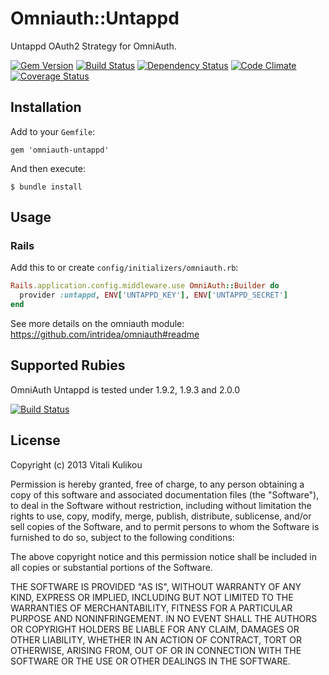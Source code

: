 # Omniauth::Untappd

Untappd OAuth2 Strategy for OmniAuth.

[![Gem Version](https://badge.fury.io/rb/omniauth-untappd.png)](http://badge.fury.io/rb/omniauth-untappd)
[![Build Status](https://travis-ci.org/sabotatore/omniauth-untappd.png)](https://travis-ci.org/sabotatore/omniauth-untappd)
[![Dependency Status](https://gemnasium.com/sabotatore/omniauth-untappd.png)](https://gemnasium.com/sabotatore/omniauth-untappd)
[![Code Climate](https://codeclimate.com/github/sabotatore/omniauth-untappd.png)](https://codeclimate.com/github/sabotatore/omniauth-untappd)
[![Coverage Status](https://coveralls.io/repos/sabotatore/omniauth-untappd/badge.png)](https://coveralls.io/r/sabotatore/omniauth-untappd)

## Installation

Add to your `Gemfile`:

    gem 'omniauth-untappd'

And then execute:

    $ bundle install

## Usage

### Rails

Add this to or create `config/initializers/omniauth.rb`:

```ruby
Rails.application.config.middleware.use OmniAuth::Builder do
  provider :untappd, ENV['UNTAPPD_KEY'], ENV['UNTAPPD_SECRET']
end
```

See more details on the omniauth module: https://github.com/intridea/omniauth#readme

## Supported Rubies

OmniAuth Untappd is tested under 1.9.2, 1.9.3 and 2.0.0

[![Build Status](https://travis-ci.org/sabotatore/omniauth-untappd.png)](https://travis-ci.org/sabotatore/omniauth-untappd)

## License

Copyright (c) 2013 Vitali Kulikou

Permission is hereby granted, free of charge, to any person obtaining a copy of
this software and associated documentation files (the "Software"), to deal in
the Software without restriction, including without limitation the rights to
use, copy, modify, merge, publish, distribute, sublicense, and/or sell copies of
the Software, and to permit persons to whom the Software is furnished to do so,
subject to the following conditions:

The above copyright notice and this permission notice shall be included in all
copies or substantial portions of the Software.

THE SOFTWARE IS PROVIDED "AS IS", WITHOUT WARRANTY OF ANY KIND, EXPRESS OR
IMPLIED, INCLUDING BUT NOT LIMITED TO THE WARRANTIES OF MERCHANTABILITY, FITNESS
FOR A PARTICULAR PURPOSE AND NONINFRINGEMENT. IN NO EVENT SHALL THE AUTHORS OR
COPYRIGHT HOLDERS BE LIABLE FOR ANY CLAIM, DAMAGES OR OTHER LIABILITY, WHETHER
IN AN ACTION OF CONTRACT, TORT OR OTHERWISE, ARISING FROM, OUT OF OR IN
CONNECTION WITH THE SOFTWARE OR THE USE OR OTHER DEALINGS IN THE SOFTWARE.
